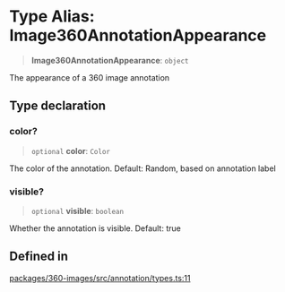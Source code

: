 # Type Alias: Image360AnnotationAppearance

> **Image360AnnotationAppearance**: `object`

The appearance of a 360 image annotation

## Type declaration

### color?

> `optional` **color**: `Color`

The color of the annotation. Default: Random, based on annotation label

### visible?

> `optional` **visible**: `boolean`

Whether the annotation is visible. Default: true

## Defined in

[packages/360-images/src/annotation/types.ts:11](https://github.com/cognitedata/reveal/blob/2acd9d17229d2bc8e309653b4d6a39ad941e44f1/viewer/packages/360-images/src/annotation/types.ts#L11)

